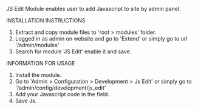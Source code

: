 
JS Edit Module enables user to add Javascript to site by admin panel.

INSTALLATION INSTRUCTIONS

1. Extract and copy module files to 'root > modules' folder.
2. Logged in as admin on website and go to 'Extend' or simply go to url '/admin/modules'
3. Search for module 'JS Edit' enable it and save.

INFORMATION FOR USAGE

1. Install the module.
2. Go to 'Admin > Configuration > Development > Js Edit' or simply go to '/admin/config/development/js_edit' 
3. Add your Javascript code in the field.
4. Save Js.
